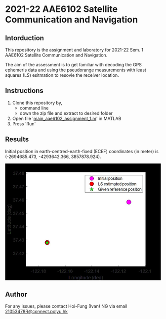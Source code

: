 # 2021-22 AAE6102 Satellite Communication and Navigation
## Intorduction

This repository is the assignment and laboratory for 2021-22 Sem. 1 AAE6102 Satellite Communication and Navigation. 

The aim of the assessment is to get familiar with decoding the GPS ephemeris data and using the pseudorange measurements with least squares (LS) esitmation to resovle the receiver location. 


## Instructions
1. Clone this repository by,
   - command line
   - down the zip file and extract to desired folder
2. Open file '[main_aae6102_assignment_1.m](main_aae6102_assignment_1.m)' in MATLAB
3. Press 'Run'

## Results
Initial position in earth-centred-earth-fixed (ECEF) coordinates (in meter) is (-2694685.473, -4293642.366, 3857878.924). 

![Positioning result](Img/Figure_1_Positioning-results.jpg)

## Author
For any issues, please contact Hoi-Fung (Ivan) NG via email <21053478R@connect.polyu.hk>
